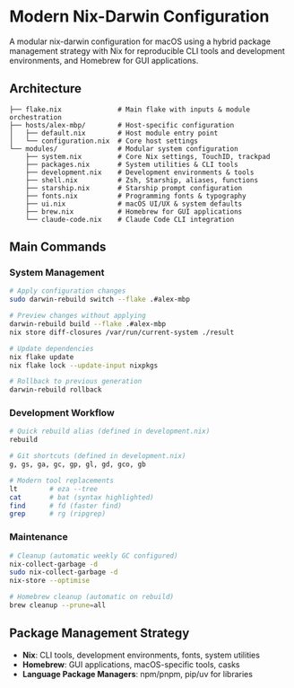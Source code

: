 # Modern Nix-Darwin Configuration

A modular nix-darwin configuration for macOS using a hybrid package management strategy with Nix for reproducible CLI tools and development environments, and Homebrew for GUI applications.

## Architecture

```
├── flake.nix              # Main flake with inputs & module orchestration
├── hosts/alex-mbp/        # Host-specific configuration
│   ├── default.nix        # Host module entry point
│   └── configuration.nix  # Core host settings
└── modules/               # Modular system configuration
    ├── system.nix         # Core Nix settings, TouchID, trackpad
    ├── packages.nix       # System utilities & CLI tools
    ├── development.nix    # Development environments & tools
    ├── shell.nix          # Zsh, Starship, aliases, functions
    ├── starship.nix       # Starship prompt configuration
    ├── fonts.nix          # Programming fonts & typography
    ├── ui.nix             # macOS UI/UX & system defaults
    ├── brew.nix           # Homebrew for GUI applications
    └── claude-code.nix    # Claude Code CLI integration
```

## Main Commands

### System Management
```bash
# Apply configuration changes
sudo darwin-rebuild switch --flake .#alex-mbp

# Preview changes without applying
darwin-rebuild build --flake .#alex-mbp
nix store diff-closures /var/run/current-system ./result

# Update dependencies
nix flake update
nix flake lock --update-input nixpkgs

# Rollback to previous generation
darwin-rebuild rollback
```

### Development Workflow
```bash
# Quick rebuild alias (defined in development.nix)
rebuild

# Git shortcuts (defined in development.nix)
g, gs, ga, gc, gp, gl, gd, gco, gb

# Modern tool replacements
lt        # eza --tree
cat       # bat (syntax highlighted)
find      # fd (faster find)
grep      # rg (ripgrep)
```

### Maintenance
```bash
# Cleanup (automatic weekly GC configured)
nix-collect-garbage -d
sudo nix-collect-garbage -d
nix-store --optimise

# Homebrew cleanup (automatic on rebuild)
brew cleanup --prune=all
```

## Package Management Strategy

- **Nix**: CLI tools, development environments, fonts, system utilities
- **Homebrew**: GUI applications, macOS-specific tools, casks
- **Language Package Managers**: npm/pnpm, pip/uv for libraries